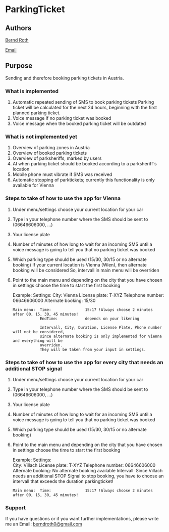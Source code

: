 # ParkingTicket
## Authors
[Bernd Roth](https://github.com/bernd-roth/ParkingTicket)

[Email](berndroth0@gmail.com)

## Purpose
Sending and therefore booking parking tickets in Austria.

### What is implemented
1. Automatic repeated sending of SMS to book parking tickets
   Parking ticket will be calculated for the next 24 hours, beginning with the first planned
   parking ticket.
2. Voice message if no parking ticket was booked
3. Voice message when the booked parking ticket will be outdated

### What is not implemented yet
1. Overview of parking zones in Austria
2. Overview of booked parking tickets
3. Overview of parksheriffs, marked by users
4. AI when parking ticket should be booked according to a parksheriff`s location
5. Mobile phone must vibrate if SMS was received
6. Automatic stopping of parktickets; currently this functionality is only available for Vienna

### Steps to take of how to use the app for Vienna
1.  Under menu/settings choose your current location for your car
2.  Type in your telephone number where the SMS should be sent to (06646606000, ...)
3.  Your license plate
4.  Number of minutes of how long to wait for an incoming SMS until a voice message is going to tell
    you that no parking ticket was booked
5.  Which parking type should be used (15/30, 30/15 or no alternate booking)
    If your current location is Vienna (Wien), then alternate booking will be considered
    So, intervall in main menu will be overriden
6.  Point to the main menu and depending on the city that you have chosen in settings choose the
    time to start the first booking
    
    Example: 
        Settings:   City:               Vienna
                    License plate:      T-XYZ
                    Telephone number:   06646606000
                    Alternate booking:  15/30
    
        Main menu:  Time:               15:17 !Always choose 2 minutes after 00, 15, 30, 45 minutes!
                    EndTime:            depends on your likening
    
                    Intervall, City, Duration, License Plate, Phone number will not be considered,
                    since alternate booking is only implemented for Vienna and everything will be
                    overriden.
                    They will be taken from your input in settings.

### Steps to take of how to use the app for every city that needs an additional STOP signal
1.  Under menu/settings choose your current location for your car
2.  Type in your telephone number where the SMS should be sent to (06646606000, ...)
3.  Your license plate
4.  Number of minutes of how long to wait for an incoming SMS until a voice message is going to tell
    you that no parking ticket was booked
5.  Which parking type should be used (15/30, 30/15 or no alternate booking)
6.  Point to the main menu and depending on the city that you have chosen in settings choose the
    time to start the first booking

    Example:
    Settings:   
    City:               Villach
    License plate:      T-XYZ
    Telephone number:   06646606000
    Alternate booking:  No alternate booking available
    Intervall:          Since Villach needs an additional STOP Signal to stop booking,
                        you have to choose an intervall that exceeds the duration parkingticket!

        Main menu:  Time:               15:17 !Always choose 2 minutes after 00, 15, 30, 45 minutes!

### Support
If you have questions or if you want further implementations,
please write me an Email: berndroth0@gmail.com